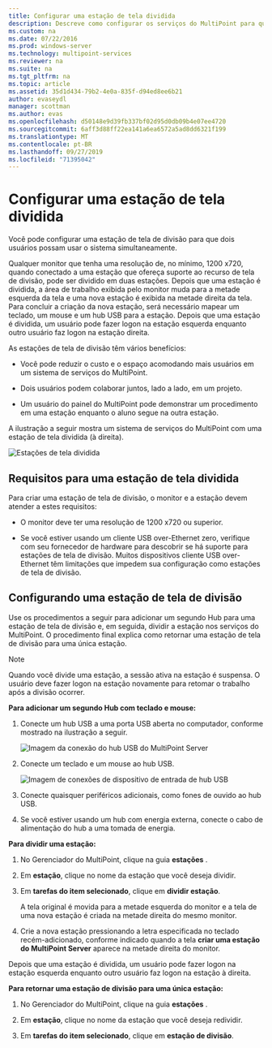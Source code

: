 ```yaml
---
title: Configurar uma estação de tela dividida
description: Descreve como configurar os serviços do MultiPoint para que dois usuários possam compartilhar um único sistema
ms.custom: na
ms.date: 07/22/2016
ms.prod: windows-server
ms.technology: multipoint-services
ms.reviewer: na
ms.suite: na
ms.tgt_pltfrm: na
ms.topic: article
ms.assetid: 35d1d434-79b2-4e0a-835f-d94ed8ee6b21
author: evaseydl
manager: scottman
ms.author: evas
ms.openlocfilehash: d50148e9d39fb337bf02d95d0db09b4e07ee4720
ms.sourcegitcommit: 6aff3d88ff22ea141a6ea6572a5ad8dd6321f199
ms.translationtype: MT
ms.contentlocale: pt-BR
ms.lasthandoff: 09/27/2019
ms.locfileid: "71395042"
---
```

# <a name="set-up-a-split-screen-station"></a>Configurar uma estação de tela dividida
Você pode configurar uma estação de tela de divisão para que dois usuários possam usar o sistema simultaneamente.

Qualquer monitor que tenha uma resolução de, no mínimo, 1200 x720, quando conectado a uma estação que ofereça suporte ao recurso de tela de divisão, pode ser dividido em duas estações. Depois que uma estação é dividida, a área de trabalho exibida pelo monitor muda para a metade esquerda da tela e uma nova estação é exibida na metade direita da tela. Para concluir a criação da nova estação, será necessário mapear um teclado, um mouse e um hub USB para a estação. Depois que uma estação é dividida, um usuário pode fazer logon na estação esquerda enquanto outro usuário faz logon na estação direita.  
  
As estações de tela de divisão têm vários benefícios:  
  
-   Você pode reduzir o custo e o espaço acomodando mais usuários em um sistema de serviços do MultiPoint.  
  
-   Dois usuários podem colaborar juntos, lado a lado, em um projeto.  
  
-   Um usuário do painel do MultiPoint pode demonstrar um procedimento em uma estação enquanto o aluno segue na outra estação.  
  
A ilustração a seguir mostra um sistema de serviços do MultiPoint com uma estação de tela dividida (à direita).  
  
![Estações de tela dividida](./media/WMS_diagram3.gif)  
   
## <a name="requirements-for-a-split-screen-station"></a>Requisitos para uma estação de tela dividida  
Para criar uma estação de tela de divisão, o monitor e a estação devem atender a estes requisitos:  
  
-   O monitor deve ter uma resolução de 1200 x720 ou superior.  
  
-   Se você estiver usando um cliente USB over-Ethernet zero, verifique com seu fornecedor de hardware para descobrir se há suporte para estações de tela de divisão. Muitos dispositivos cliente USB over-Ethernet têm limitações que impedem sua configuração como estações de tela de divisão.  
  
## <a name="setting-up-a-split-screen-station"></a>Configurando uma estação de tela de divisão  
Use os procedimentos a seguir para adicionar um segundo Hub para uma estação de tela de divisão e, em seguida, dividir a estação nos serviços do MultiPoint. O procedimento final explica como retornar uma estação de tela de divisão para uma única estação.  
  
> [!NOTE]  
> Quando você divide uma estação, a sessão ativa na estação é suspensa. O usuário deve fazer logon na estação novamente para retomar o trabalho após a divisão ocorrer.  
  
**Para adicionar um segundo Hub com teclado e mouse:**  
  
1.  Conecte um hub USB a uma porta USB aberta no computador, conforme mostrado na ilustração a seguir.  
  
    ![Imagem da conexão do hub USB do MultiPoint Server](./media/WMSUSBHubConnection.gif)  
  
2.  Conecte um teclado e um mouse ao hub USB.  
  
    ![Imagem de conexões de dispositivo de entrada de hub USB](./media/WMSUSBDeviceConnection.gif)  
  
3.  Conecte quaisquer periféricos adicionais, como fones de ouvido ao hub USB.  
  
4.  Se você estiver usando um hub com energia externa, conecte o cabo de alimentação do hub a uma tomada de energia.  
  
**Para dividir uma estação:**  
  
1.  No Gerenciador do MultiPoint, clique na guia **estações** .  
  
2.  Em **estação**, clique no nome da estação que você deseja dividir.  
  
3.  Em **tarefas do item selecionado**, clique em **dividir estação**.  
  
    A tela original é movida para a metade esquerda do monitor e a tela de uma nova estação é criada na metade direita do mesmo monitor.  
  
4.  Crie a nova estação pressionando a letra especificada no teclado recém-adicionado, conforme indicado quando a tela **criar uma estação do MultiPoint Server** aparece na metade direita do monitor.  
  
Depois que uma estação é dividida, um usuário pode fazer logon na estação esquerda enquanto outro usuário faz logon na estação à direita.  
  
**Para retornar uma estação de divisão para uma única estação:**  
  
1.  No Gerenciador do MultiPoint, clique na guia **estações** .  
  
2.  Em **estação**, clique no nome da estação que você deseja redividir.  
  
3.  Em **tarefas do item selecionado**, clique em **estação de divisão**.